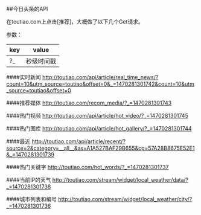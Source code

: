 
##今日头条的API

在toutiao.com上点击[推荐]，大概做了以下几个Get请求。

参数：
 

| key  | value |
| ---- | ----- |
| ?_   | 秒级时间戳 |


####实时新闻
http://toutiao.com/api/article/real_time_news/?count=10&utm_source=toutiao&offset=0&_=1470281301742&count=10&utm_source=toutiao&offset=0


####推荐媒体
http://toutiao.com/recom_media/?_=1470281301743


####热门视频
http://toutiao.com/api/article/hot_video/?_=1470281301745


####热门图库
http://toutiao.com/api/article/hot_gallery/?_=1470281301744


####最近
http://toutiao.com/api/article/recent/?source=2&category=__all__&as=A1A527BAF29B655&cp=57A28B8675E52E1&_=1470281301739


####热门关键字
http://toutiao.com/hot_words/?_=1470281301737


####当前IP的天气
http://toutiao.com/stream/widget/local_weather/data/?_=1470281301738


####城市列表和编号
http://toutiao.com/stream/widget/local_weather/city/?_=1470281301736

